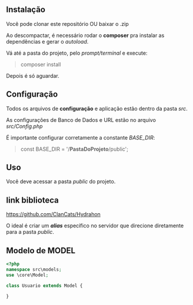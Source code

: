 ## Instalação
Você pode clonar este repositório OU baixar o .zip

Ao descompactar, é necessário rodar o **composer** pra instalar as dependências e gerar o *autoload*.

Vá até a pasta do projeto, pelo *prompt/terminal* e execute:
> composer install

Depois é só aguardar.

## Configuração
Todos os arquivos de **configuração** e aplicação estão dentro da pasta *src*.

As configurações de Banco de Dados e URL estão no arquivo *src/Config.php*

É importante configurar corretamente a constante *BASE_DIR*:
> const BASE_DIR = '/**PastaDoProjeto**/public';

## Uso
Você deve acessar a pasta *public* do projeto.

## link biblioteca
https://github.com/ClanCats/Hydrahon

O ideal é criar um ***alias*** específico no servidor que direcione diretamente para a pasta *public*. 

## Modelo de MODEL
```php
<?php
namespace src\models;
use \core\Model;

class Usuario extends Model {

}
```

